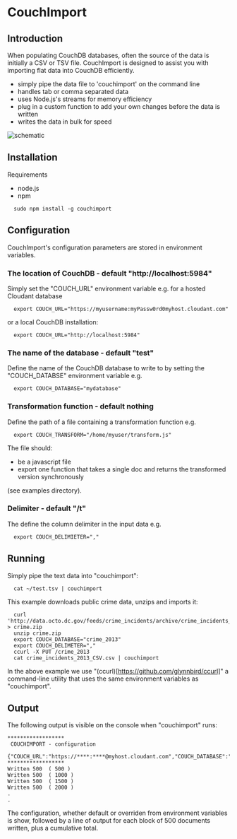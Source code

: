 # CouchImport 

## Introduction

When populating CouchDB databases, often the source of the data is initially a CSV or TSV file. CouchImport is designed to assist you with importing flat data into CouchDB efficiently.

* simply pipe the data file to 'couchimport' on the command line
* handles tab or comma separated data
* uses Node.js's streams for memory efficiency
* plug in a custom function to add your own changes before the data is written
* writes the data in bulk for speed

![schematic](https://github.com/glynnbird/couchimport/raw/master/images/couchimport.png "Schematic Diagram")

## Installation

Requirements
* node.js
* npm

```
  sudo npm install -g couchimport
```

## Configuration

CouchImport's configuration parameters are stored in environment variables.

### The location of CouchDB - default "http://localhost:5984"

Simply set the "COUCH_URL" environment variable e.g. for a hosted Cloudant database

```
  export COUCH_URL="https://myusername:myPassw0rd0myhost.cloudant.com"

```
or a local CouchDB installation:

```
  export COUCH_URL="http://localhost:5984"
```

### The name of the database - default "test"

Define the name of the CouchDB database to write to by setting the "COUCH_DATABSE" environment variable e.g.

```
  export COUCH_DATABASE="mydatabase"
```

### Transformation function - default nothing

Define the path of a file containing a transformation function e.g. 

```
  export COUCH_TRANSFORM="/home/myuser/transform.js"
```

The file should: 
* be a javascript file 
* export one function that takes a single doc and returns the transformed version synchronously

(see examples directory).

### Delimiter - default "/t"

The define the column delimiter in the input data e.g. 

```
  export COUCH_DELIMIETER=","
```

## Running

Simply pipe the text data into "couchimport":

```
  cat ~/test.tsv | couchimport
```

This example downloads public crime data, unzips and imports it:

```
  curl 'http://data.octo.dc.gov/feeds/crime_incidents/archive/crime_incidents_2013_CSV.zip' > crime.zip
  unzip crime.zip
  export COUCH_DATABASE="crime_2013"
  export COUCH_DELIMETER=","
  ccurl -X PUT /crime_2013
  cat crime_incidents_2013_CSV.csv | couchimport
```

In the above example we use "(ccurl)[https://github.com/glynnbird/ccurl]" a command-line utility that uses the same environment variables as "couchimport".

## Output

The following output is visible on the console when "couchimport" runs:

```
******************
 COUCHIMPORT - configuration
   {"COUCH_URL":"https://****:****@myhost.cloudant.com","COUCH_DATABASE":"aaa","COUCH_TRANSFORM":null,"COUCH_DELIMETER":","}
******************
Written 500  ( 500 )
Written 500  ( 1000 )
Written 500  ( 1500 )
Written 500  ( 2000 )
.
.

```

The configuration, whether default or overriden from environment variables is show, followed by a line of output for each block of 500 documents written, plus a cumulative total.